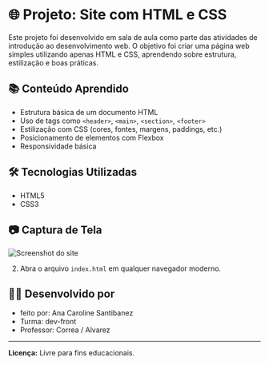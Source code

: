 # 🌐 Projeto: Site com HTML e CSS

Este projeto foi desenvolvido em sala de aula como parte das atividades de introdução ao desenvolvimento web. O objetivo foi criar uma página web simples utilizando apenas HTML e CSS, aprendendo sobre estrutura, estilização e boas práticas.

## 📚 Conteúdo Aprendido

- Estrutura básica de um documento HTML
- Uso de tags como `<header>`, `<main>`, `<section>`, `<footer>`
- Estilização com CSS (cores, fontes, margens, paddings, etc.)
- Posicionamento de elementos com Flexbox
- Responsividade básica

## 🛠️ Tecnologias Utilizadas

- HTML5
- CSS3


## 📷 Captura de Tela

![Screenshot do site](https://github.com/user-attachments/assets/c4fa40ca-8b96-4103-8f72-e00ba5ab2eeb)


2. Abra o arquivo `index.html` em qualquer navegador moderno.

## 🙋‍♀️ Desenvolvido por

- feito por: Ana Caroline Santibanez 
- Turma: dev-front
- Professor: Correa / Alvarez

---

**Licença:** Livre para fins educacionais.



